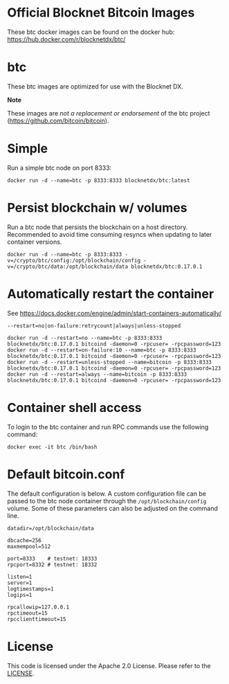 Official Blocknet Bitcoin Images
=================================

These btc docker images can be found on the docker hub: https://hub.docker.com/r/blocknetdx/btc/

btc
========

These btc images are optimized for use with the Blocknet DX.

**Note**

These images are _not a replacement or endorsement_ of the btc project (https://github.com/bitcoin/bitcoin).


Simple
======

Run a simple btc node on port 8333:
```
docker run -d --name=btc -p 8333:8333 blocknetdx/btc:latest
```


Persist blockchain w/ volumes
=============================

Run a btc node that persists the blockchain on a host directory. Recommended to avoid time consuming resyncs when updating to later container versions.
```
docker run -d --name=btc -p 8333:8333 -v=/crypto/btc/config:/opt/blockchain/config -v=/crypto/btc/data:/opt/blockchain/data blocknetdx/btc:0.17.0.1
```


Automatically restart the container
===================================

See https://docs.docker.com/engine/admin/start-containers-automatically/

`--restart=no|on-failure:retrycount|always|unless-stopped`

```
docker run -d --restart=no --name=btc -p 8333:8333 blocknetdx/btc:0.17.0.1 bitcoind -daemon=0 -rpcuser= -rpcpassword=123
docker run -d --restart=on-failure:10 --name=btc -p 8333:8333 blocknetdx/btc:0.17.0.1 bitcoind -daemon=0 -rpcuser= -rpcpassword=123
docker run -d --restart=unless-stopped --name=bitcoin -p 8333:8333 blocknetdx/btc:0.17.0.1 bitcoind -daemon=0 -rpcuser= -rpcpassword=123
docker run -d --restart=always --name=bitcoin -p 8333:8333 blocknetdx/btc:0.17.0.1 bitcoind -daemon=0 -rpcuser= -rpcpassword=123
```


Container shell access
======================

To login to the btc container and run RPC commands use the following command:
```
docker exec -it btc /bin/bash
```


Default bitcoin.conf
=====================

The default configuration is below. A custom configuration file can be passed to the btc  node container through the `/opt/blockchain/config` volume. Some of these parameters can also be adjusted on the command line.
```
datadir=/opt/blockchain/data

dbcache=256
maxmempool=512

port=8333    # testnet: 18333
rpcport=8332 # testnet: 18332

listen=1
server=1
logtimestamps=1
logips=1

rpcallowip=127.0.0.1
rpctimeout=15
rpcclienttimeout=15
```


License
=======

This code is licensed under the Apache 2.0 License. Please refer to the [LICENSE](https://github.com/BlocknetDX/dockerimages/blob/master/LICENSE).